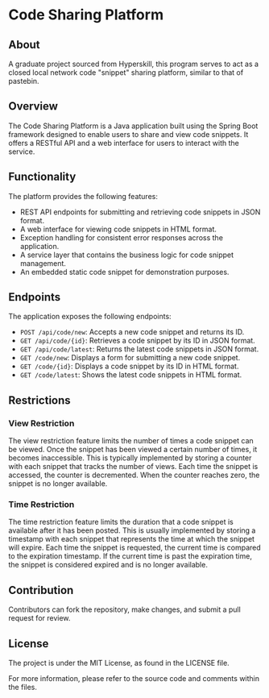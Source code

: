 
# Code Sharing Platform

## About

A graduate project sourced from Hyperskill, this program serves to act as a closed local network code "snippet" sharing platform, similar to that of pastebin.

## Overview

The Code Sharing Platform is a Java application built using the Spring Boot framework designed to enable users to share and view code snippets. It offers a RESTful API and a web interface for users to interact with the service.

## Functionality

The platform provides the following features:

- REST API endpoints for submitting and retrieving code snippets in JSON format.
- A web interface for viewing code snippets in HTML format.
- Exception handling for consistent error responses across the application.
- A service layer that contains the business logic for code snippet management.
- An embedded static code snippet for demonstration purposes.

## Endpoints

The application exposes the following endpoints:

- `POST /api/code/new`: Accepts a new code snippet and returns its ID.
- `GET /api/code/{id}`: Retrieves a code snippet by its ID in JSON format.
- `GET /api/code/latest`: Returns the latest code snippets in JSON format.
- `GET /code/new`: Displays a form for submitting a new code snippet.
- `GET /code/{id}`: Displays a code snippet by its ID in HTML format.
- `GET /code/latest`: Shows the latest code snippets in HTML format.

## Restrictions

### View Restriction
The view restriction feature limits the number of times a code snippet can be viewed. Once the snippet has been viewed a certain number of times, it becomes inaccessible. 
This is typically implemented by storing a counter with each snippet that tracks the number of views. Each time the snippet is accessed, the counter is decremented. When the counter reaches zero, the snippet is no longer available.

### Time Restriction
The time restriction feature limits the duration that a code snippet is available after it has been posted. This is usually implemented by storing a timestamp with each snippet that represents the time at which the snippet will expire. 
Each time the snippet is requested, the current time is compared to the expiration timestamp. If the current time is past the expiration time, the snippet is considered expired and is no longer available.

## Contribution

Contributors can fork the repository, make changes, and submit a pull request for review.

## License

The project is under the MIT License, as found in the LICENSE file.

For more information, please refer to the source code and comments within the files.
